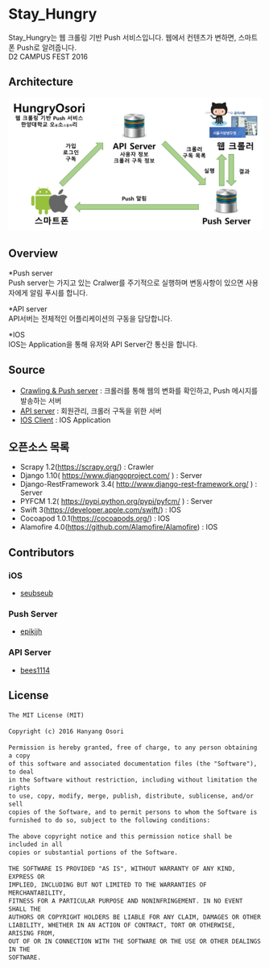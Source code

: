 # Stay_Hungry
Stay_Hungry는 웹 크롤링 기반 Push 서비스입니다. 웹에서 컨텐츠가 변하면, 스마트폰 Push로 알려줍니다.<br>
D2 CAMPUS FEST 2016<br>

## Architecture
![img_architecture](./Stay_Hungry_Architecture.png)

## Overview
*Push server<br>
Push server는 가지고 있는 Cralwer를 주기적으로 실행하며 변동사항이 있으면 사용자에게 알림 푸시를 합니다.<br>

*API server<br>
API서버는 전체적인 어플리케이션의 구동을 담당합니다.<br>

*IOS<br>
IOS는 Application을 통해 유저와 API Server간 통신을 합니다.<br>

## Source
* [Crawling & Push server](https://github.com/epikjjh/Stay_Hungry_Push-server) : 크롤러를 통해 웹의 변화를 확인하고, Push 메시지를 발송하는 서버
* [API server](https://github.com/epikjjh/Stay_Hungry_Server) : 회원관리, 크롤러 구독을 위한 서버
* [IOS Client](https://github.com/epikjjh/Stay_Hungry_IOS) : IOS Application

## 오픈소스 목록
* Scrapy 1.2(https://scrapy.org/) : Crawler
* Django 1.10( https://www.djangoproject.com/ ) : Server
* Django-RestFramework 3.4( http://www.django-rest-framework.org/ ) : Server
* PYFCM 1.2( https://pypi.python.org/pypi/pyfcm/ ) : Server
* Swift 3(https://developer.apple.com/swift/) : IOS
* Cocoapod 1.0.1(https://cocoapods.org/) : IOS
* Alamofire 4.0(https://github.com/Alamofire/Alamofire) : IOS

## Contributors
### iOS
* [seubseub](https://github.com/seubseub)

### Push Server
* [epikjjh](https://github.com/epikjjh)

### API Server
* [bees1114](https://github.com/bees1114)

## License
```
The MIT License (MIT)

Copyright (c) 2016 Hanyang Osori

Permission is hereby granted, free of charge, to any person obtaining a copy
of this software and associated documentation files (the "Software"), to deal
in the Software without restriction, including without limitation the rights
to use, copy, modify, merge, publish, distribute, sublicense, and/or sell
copies of the Software, and to permit persons to whom the Software is
furnished to do so, subject to the following conditions:

The above copyright notice and this permission notice shall be included in all
copies or substantial portions of the Software.

THE SOFTWARE IS PROVIDED "AS IS", WITHOUT WARRANTY OF ANY KIND, EXPRESS OR
IMPLIED, INCLUDING BUT NOT LIMITED TO THE WARRANTIES OF MERCHANTABILITY,
FITNESS FOR A PARTICULAR PURPOSE AND NONINFRINGEMENT. IN NO EVENT SHALL THE
AUTHORS OR COPYRIGHT HOLDERS BE LIABLE FOR ANY CLAIM, DAMAGES OR OTHER
LIABILITY, WHETHER IN AN ACTION OF CONTRACT, TORT OR OTHERWISE, ARISING FROM,
OUT OF OR IN CONNECTION WITH THE SOFTWARE OR THE USE OR OTHER DEALINGS IN THE
SOFTWARE.
```
